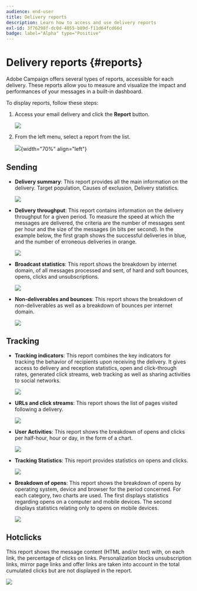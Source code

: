 ```yaml
---
audience: end-user
title: Delivery reports
description: Learn how to access and use delivery reports
exl-id: 3f76298f-dc0d-4055-b89d-f11d64fcd66d
badge: label="Alpha" type="Positive"
---
```

# Delivery reports {#reports}


Adobe Campaign offers several types of reports, accessible for each delivery. These reports allow you to measure and visualize the impact and performances of your messages in a built-in dashboard.

To display reports, follow these steps:

1. Access your email delivery and click the **Report** button.

    ![](assets/reporting.png)

1. From the left menu, select a report from the list.

    ![](assets/reporting2.png){width="70%" align="left"}

## Sending

* **Delivery summary**: This report provides all the main information on the delivery. Target population, Causes of exclusion, Delivery statistics.

    ![](assets/reporting3.png)

* **Delivery throughput**: This report contains information on the delivery throughput for a given period. To measure the speed at which the messages are delivered, the criteria are the number of messages sent per hour and the size of the messages (in bits per second). In the example below, the first graph shows the successful deliveries in blue, and the number of erroneous deliveries in orange.

    ![](assets/reporting3bis.png)

* **Broadcast statistics**: This report shows the breakdown by internet domain, of all messages processed and sent, of hard and soft bounces, opens, clicks and unsubscriptions.

    ![](assets/reporting4.png)

* **Non-deliverables and bounces**: This report shows the breakdown of non-deliverables as well as a breakdown of bounces per internet domain.

    ![](assets/reporting5.png)

## Tracking

* **Tracking indicators**: This report combines the key indicators for tracking the behavior of recipients upon receiving the delivery. It gives access to delivery and reception statistics, open and click-through rates, generated click streams, web tracking as well as sharing activities to social networks.

    ![](assets/reporting6.png)

* **URLs and click streams**: This report shows the list of pages visited following a delivery.

    ![](assets/reporting7.png)

* **User Activities**: This report shows the breakdown of opens and clicks per half-hour, hour or day, in the form of a chart.

    ![](assets/reporting8.png)

* **Tracking Statistics**: This report provides statistics on opens and clicks.

    ![](assets/reporting9.png)

* **Breakdown of opens**: This report shows the breakdown of opens by operating system, device and browser for the period concerned. For each category, two charts are used. The first displays statistics regarding opens on a computer and mobile devices. The second displays statistics relating only to opens on mobile devices.

    ![](assets/reporting10.png)

## Hotclicks

This report shows the message content (HTML and/or text) with, on each link, the percentage of clicks on links. Personalization blocks unsubscription links, mirror page links and offer links are taken into account in the total cumulated clicks but are not displayed in the report.

![](assets/reporting11.png)

